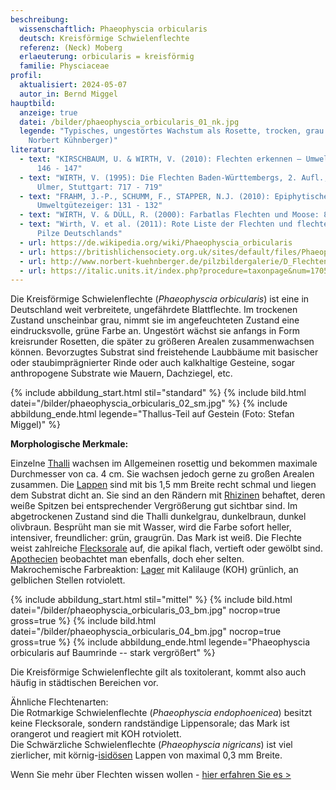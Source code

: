 ```yaml
---
beschreibung:
  wissenschaftlich: Phaeophyscia orbicularis
  deutsch: Kreisförmige Schwielenflechte
  referenz: (Neck) Moberg
  erlaeuterung: orbicularis = kreisförmig
  familie: Physciaceae
profil:
  aktualisiert: 2024-05-07
  autor_in: Bernd Miggel
hauptbild:
  anzeige: true
  datei: /bilder/phaeophyscia_orbicularis_01_nk.jpg
  legende: "Typisches, ungestörtes Wachstum als Rosette, trocken, grau (Foto:
    Norbert Kühnberger)"
literatur:
  - text: "KIRSCHBAUM, U. & WIRTH, V. (2010): Flechten erkennen – Umwelt bewerten:
      146 - 147"
  - text: "WIRTH, V. (1995): Die Flechten Baden-Württembergs, 2. Aufl., 1006 S.;
      Ulmer, Stuttgart: 717 - 719"
  - text: "FRAHM, J.-P., SCHUMM, F., STAPPER, N.J. (2010): Epiphytische Flechten als
      Umweltgütezeiger: 131 - 132"
  - text: "WIRTH, V. & DÜLL, R. (2000): Farbatlas Flechten und Moose: 82"
  - text: "Wirth, V. et al. (2011): Rote Liste der Flechten und flechtenbewohnende
      Pilze Deutschlands"
  - url: https://de.wikipedia.org/wiki/Phaeophyscia_orbicularis
  - url: https://britishlichensociety.org.uk/sites/default/files/Phaeophyscia%20orbicularis.pdf
  - url: http://www.norbert-kuehnberger.de/pilzbildergalerie/D_Flechten-Lichenes_-_226_Arten/index.htm
  - url: https://italic.units.it/index.php?procedure=taxonpage&num=1705
---
```

Die Kreisförmige Schwielenflechte (*Phaeophyscia orbicularis*) ist eine in Deutschland weit verbreitete, ungefährdete Blattflechte. Im trockenen Zustand unscheinbar grau, nimmt sie im angefeuchteten Zustand eine eindrucksvolle, grüne Farbe an. Ungestört wächst sie anfangs in Form kreisrunder Rosetten, die später zu größeren Arealen zusammenwachsen können. Bevorzugtes Substrat sind freistehende Laubbäume mit basischer oder staubimprägnierter Rinde oder auch kalkhaltige Gesteine, sogar anthropogene Substrate wie Mauern, Dachziegel, etc.

{% include abbildung_start.html stil="standard" %}
{% include bild.html datei="/bilder/phaeophyscia_orbicularis_02_sm.jpg" %}
{% include abbildung_ende.html legende="Thallus-Teil auf Gestein (Foto: Stefan Miggel)" %}

**Morphologische Merkmale:**

Einzelne [Thalli](Thallus "Glossar") wachsen im Allgemeinen rosettig und bekommen maximale Durchmesser von ca. 4 cm. Sie wachsen jedoch gerne zu großen Arealen zusammen. Die [Lappen](Lappen "Glossar") sind mit bis 1,5 mm Breite recht schmal und liegen dem Substrat dicht an. Sie sind an den Rändern mit [Rhizinen](Rhizine "Glossar") behaftet, deren weiße Spitzen bei entsprechender Vergrößerung gut sichtbar sind. Im abgetrockenen Zustand sind die Thalli dunkelgrau, dunkelbraun, dunkel olivbraun. Besprüht man sie mit Wasser, wird die Farbe sofort heller, intensiver, freundlicher: grün, graugrün. Das Mark ist weiß. Die Flechte weist zahlreiche [Flecksorale](Sorale "Glossar") auf, die apikal flach, vertieft oder gewölbt sind. [Apothecien](Apothecien "Glossar") beobachtet man ebenfalls, doch eher selten.\
Makrochemische Farbreaktion: [Lager](Lager "Glossar") mit Kalilauge (KOH) grünlich, an gelblichen Stellen rotviolett.

{% include abbildung_start.html stil="mittel" %}
{% include bild.html datei="/bilder/phaeophyscia_orbicularis_03_bm.jpg" nocrop=true gross=true %}
{% include bild.html datei="/bilder/phaeophyscia_orbicularis_04_bm.jpg" nocrop=true gross=true %}
{% include abbildung_ende.html legende="Phaeophyscia orbicularis auf Baumrinde -- stark vergrößert" %}

Die Kreisförmige Schwielenflechte gilt als toxitolerant, kommt also auch häufig in städtischen Bereichen vor.

Ähnliche Flechtenarten:\
Die Rotmarkige Schwielenflechte (*Phaeophyscia endophoenicea*) besitzt keine Flecksorale, sondern randständige Lippensorale; das Mark ist orangerot und reagiert mit KOH rotviolett.\
Die Schwärzliche Schwielenflechte (*Phaeophyscia nigricans*) ist viel zierlicher, mit körnig-[isidösen](isidiös "Glossar") Lappen von maximal 0,3 mm Breite.

Wenn Sie mehr über Flechten wissen wollen - [hier erfahren Sie es >](/verwandt/flechten) 